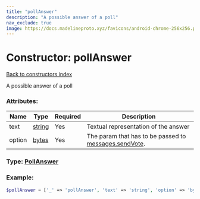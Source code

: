 ```yaml
---
title: "pollAnswer"
description: "A possible answer of a poll"
nav_exclude: true
image: https://docs.madelineproto.xyz/favicons/android-chrome-256x256.png
---
```

# Constructor: pollAnswer  
[Back to constructors index](index.md)



A possible answer of a poll

### Attributes:

| Name     |    Type       | Required | Description |
|----------|---------------|----------|-------------|
|text|[string](../types/string.md) | Yes|Textual representation of the answer|
|option|[bytes](../types/bytes.md) | Yes|The param that has to be passed to [messages.sendVote](../methods/messages.sendVote.md).|



### Type: [PollAnswer](../types/PollAnswer.md)


### Example:

```php
$pollAnswer = ['_' => 'pollAnswer', 'text' => 'string', 'option' => 'bytes'];
```  
